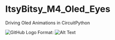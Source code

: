 # ItsyBitsy_M4_Oled_Eyes
Driving Oled Animations in CircuitPython

![GitHub Logo](/images/logo.png)
Format: ![Alt Text](url)
